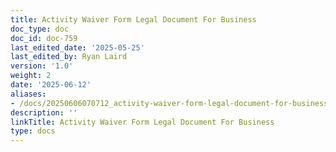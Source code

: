 ```yaml
---
title: Activity Waiver Form Legal Document For Business
doc_type: doc
doc_id: doc-759
last_edited_date: '2025-05-25'
last_edited_by: Ryan Laird
version: '1.0'
weight: 2
date: '2025-06-12'
aliases:
- /docs/20250606070712_activity-waiver-form-legal-document-for-business_1_1/
description: ''
linkTitle: Activity Waiver Form Legal Document For Business
type: docs
---
```



